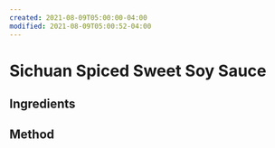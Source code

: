 ```yaml
---
created: 2021-08-09T05:00:00-04:00
modified: 2021-08-09T05:00:52-04:00
---
```


# Sichuan Spiced Sweet Soy Sauce

## Ingredients

## Method
